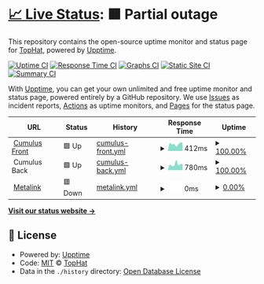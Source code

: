 # [📈 Live Status](https://status.tophat.cloud): <!--live status--> **🟧 Partial outage**

This repository contains the open-source uptime monitor and status page for [TopHat](https://tophat.cloud), powered by [Upptime](https://github.com/upptime/upptime).

[![Uptime CI](https://github.com/tophat-cloud/tophat-cloud-status/workflows/Uptime%20CI/badge.svg)](https://github.com/tophat-cloud/tophat-cloud-status/actions?query=workflow%3A%22Uptime+CI%22)
[![Response Time CI](https://github.com/tophat-cloud/tophat-cloud-status/workflows/Response%20Time%20CI/badge.svg)](https://github.com/tophat-cloud/tophat-cloud-status/actions?query=workflow%3A%22Response+Time+CI%22)
[![Graphs CI](https://github.com/tophat-cloud/tophat-cloud-status/workflows/Graphs%20CI/badge.svg)](https://github.com/tophat-cloud/tophat-cloud-status/actions?query=workflow%3A%22Graphs+CI%22)
[![Static Site CI](https://github.com/tophat-cloud/tophat-cloud-status/workflows/Static%20Site%20CI/badge.svg)](https://github.com/tophat-cloud/tophat-cloud-status/actions?query=workflow%3A%22Static+Site+CI%22)
[![Summary CI](https://github.com/tophat-cloud/tophat-cloud-status/workflows/Summary%20CI/badge.svg)](https://github.com/tophat-cloud/tophat-cloud-status/actions?query=workflow%3A%22Summary+CI%22)

With [Upptime](https://upptime.js.org), you can get your own unlimited and free uptime monitor and status page, powered entirely by a GitHub repository. We use [Issues](https://github.com/tophat-cloud/tophat-cloud-status/issues) as incident reports, [Actions](https://github.com/tophat-cloud/tophat-cloud-status/actions) as uptime monitors, and [Pages](https://status.tophat.cloud) for the status page.

<!--start: status pages-->
<!-- This summary is generated by Upptime (https://github.com/upptime/upptime) -->
<!-- Do not edit this manually, your changes will be overwritten -->
<!-- prettier-ignore -->
| URL | Status | History | Response Time | Uptime |
| --- | ------ | ------- | ------------- | ------ |
| <img alt="" src="https://favicons.githubusercontent.com/cumulus.tophat.cloud" height="13"> [Cumulus Front](https://cumulus.tophat.cloud) | 🟩 Up | [cumulus-front.yml](https://github.com/tophat-cloud/tophat-cloud-status/commits/HEAD/history/cumulus-front.yml) | <details><summary><img alt="Response time graph" src="./graphs/cumulus-front/response-time-week.png" height="20"> 412ms</summary><br><a href="https://status.tophat.cloud/history/cumulus-front"><img alt="Response time 294" src="https://img.shields.io/endpoint?url=https%3A%2F%2Fraw.githubusercontent.com%2Ftophat-cloud%2Ftophat-cloud-status%2FHEAD%2Fapi%2Fcumulus-front%2Fresponse-time.json"></a><br><a href="https://status.tophat.cloud/history/cumulus-front"><img alt="24-hour response time 422" src="https://img.shields.io/endpoint?url=https%3A%2F%2Fraw.githubusercontent.com%2Ftophat-cloud%2Ftophat-cloud-status%2FHEAD%2Fapi%2Fcumulus-front%2Fresponse-time-day.json"></a><br><a href="https://status.tophat.cloud/history/cumulus-front"><img alt="7-day response time 412" src="https://img.shields.io/endpoint?url=https%3A%2F%2Fraw.githubusercontent.com%2Ftophat-cloud%2Ftophat-cloud-status%2FHEAD%2Fapi%2Fcumulus-front%2Fresponse-time-week.json"></a><br><a href="https://status.tophat.cloud/history/cumulus-front"><img alt="30-day response time 412" src="https://img.shields.io/endpoint?url=https%3A%2F%2Fraw.githubusercontent.com%2Ftophat-cloud%2Ftophat-cloud-status%2FHEAD%2Fapi%2Fcumulus-front%2Fresponse-time-month.json"></a><br><a href="https://status.tophat.cloud/history/cumulus-front"><img alt="1-year response time 294" src="https://img.shields.io/endpoint?url=https%3A%2F%2Fraw.githubusercontent.com%2Ftophat-cloud%2Ftophat-cloud-status%2FHEAD%2Fapi%2Fcumulus-front%2Fresponse-time-year.json"></a></details> | <details><summary><a href="https://status.tophat.cloud/history/cumulus-front">100.00%</a></summary><a href="https://status.tophat.cloud/history/cumulus-front"><img alt="All-time uptime 99.98%" src="https://img.shields.io/endpoint?url=https%3A%2F%2Fraw.githubusercontent.com%2Ftophat-cloud%2Ftophat-cloud-status%2FHEAD%2Fapi%2Fcumulus-front%2Fuptime.json"></a><br><a href="https://status.tophat.cloud/history/cumulus-front"><img alt="24-hour uptime 100.00%" src="https://img.shields.io/endpoint?url=https%3A%2F%2Fraw.githubusercontent.com%2Ftophat-cloud%2Ftophat-cloud-status%2FHEAD%2Fapi%2Fcumulus-front%2Fuptime-day.json"></a><br><a href="https://status.tophat.cloud/history/cumulus-front"><img alt="7-day uptime 100.00%" src="https://img.shields.io/endpoint?url=https%3A%2F%2Fraw.githubusercontent.com%2Ftophat-cloud%2Ftophat-cloud-status%2FHEAD%2Fapi%2Fcumulus-front%2Fuptime-week.json"></a><br><a href="https://status.tophat.cloud/history/cumulus-front"><img alt="30-day uptime 100.00%" src="https://img.shields.io/endpoint?url=https%3A%2F%2Fraw.githubusercontent.com%2Ftophat-cloud%2Ftophat-cloud-status%2FHEAD%2Fapi%2Fcumulus-front%2Fuptime-month.json"></a><br><a href="https://status.tophat.cloud/history/cumulus-front"><img alt="1-year uptime 99.98%" src="https://img.shields.io/endpoint?url=https%3A%2F%2Fraw.githubusercontent.com%2Ftophat-cloud%2Ftophat-cloud-status%2FHEAD%2Fapi%2Fcumulus-front%2Fuptime-year.json"></a></details>
| <img alt="" src="https://favicons.githubusercontent.com/null" height="13"> Cumulus Back | 🟩 Up | [cumulus-back.yml](https://github.com/tophat-cloud/tophat-cloud-status/commits/HEAD/history/cumulus-back.yml) | <details><summary><img alt="Response time graph" src="./graphs/cumulus-back/response-time-week.png" height="20"> 780ms</summary><br><a href="https://status.tophat.cloud/history/cumulus-back"><img alt="Response time 684" src="https://img.shields.io/endpoint?url=https%3A%2F%2Fraw.githubusercontent.com%2Ftophat-cloud%2Ftophat-cloud-status%2FHEAD%2Fapi%2Fcumulus-back%2Fresponse-time.json"></a><br><a href="https://status.tophat.cloud/history/cumulus-back"><img alt="24-hour response time 528" src="https://img.shields.io/endpoint?url=https%3A%2F%2Fraw.githubusercontent.com%2Ftophat-cloud%2Ftophat-cloud-status%2FHEAD%2Fapi%2Fcumulus-back%2Fresponse-time-day.json"></a><br><a href="https://status.tophat.cloud/history/cumulus-back"><img alt="7-day response time 780" src="https://img.shields.io/endpoint?url=https%3A%2F%2Fraw.githubusercontent.com%2Ftophat-cloud%2Ftophat-cloud-status%2FHEAD%2Fapi%2Fcumulus-back%2Fresponse-time-week.json"></a><br><a href="https://status.tophat.cloud/history/cumulus-back"><img alt="30-day response time 652" src="https://img.shields.io/endpoint?url=https%3A%2F%2Fraw.githubusercontent.com%2Ftophat-cloud%2Ftophat-cloud-status%2FHEAD%2Fapi%2Fcumulus-back%2Fresponse-time-month.json"></a><br><a href="https://status.tophat.cloud/history/cumulus-back"><img alt="1-year response time 684" src="https://img.shields.io/endpoint?url=https%3A%2F%2Fraw.githubusercontent.com%2Ftophat-cloud%2Ftophat-cloud-status%2FHEAD%2Fapi%2Fcumulus-back%2Fresponse-time-year.json"></a></details> | <details><summary><a href="https://status.tophat.cloud/history/cumulus-back">100.00%</a></summary><a href="https://status.tophat.cloud/history/cumulus-back"><img alt="All-time uptime 96.08%" src="https://img.shields.io/endpoint?url=https%3A%2F%2Fraw.githubusercontent.com%2Ftophat-cloud%2Ftophat-cloud-status%2FHEAD%2Fapi%2Fcumulus-back%2Fuptime.json"></a><br><a href="https://status.tophat.cloud/history/cumulus-back"><img alt="24-hour uptime 100.00%" src="https://img.shields.io/endpoint?url=https%3A%2F%2Fraw.githubusercontent.com%2Ftophat-cloud%2Ftophat-cloud-status%2FHEAD%2Fapi%2Fcumulus-back%2Fuptime-day.json"></a><br><a href="https://status.tophat.cloud/history/cumulus-back"><img alt="7-day uptime 100.00%" src="https://img.shields.io/endpoint?url=https%3A%2F%2Fraw.githubusercontent.com%2Ftophat-cloud%2Ftophat-cloud-status%2FHEAD%2Fapi%2Fcumulus-back%2Fuptime-week.json"></a><br><a href="https://status.tophat.cloud/history/cumulus-back"><img alt="30-day uptime 99.68%" src="https://img.shields.io/endpoint?url=https%3A%2F%2Fraw.githubusercontent.com%2Ftophat-cloud%2Ftophat-cloud-status%2FHEAD%2Fapi%2Fcumulus-back%2Fuptime-month.json"></a><br><a href="https://status.tophat.cloud/history/cumulus-back"><img alt="1-year uptime 96.08%" src="https://img.shields.io/endpoint?url=https%3A%2F%2Fraw.githubusercontent.com%2Ftophat-cloud%2Ftophat-cloud-status%2FHEAD%2Fapi%2Fcumulus-back%2Fuptime-year.json"></a></details>
| <img alt="" src="https://favicons.githubusercontent.com/metalink.tophat.cloud" height="13"> [Metalink](https://metalink.tophat.cloud) | 🟥 Down | [metalink.yml](https://github.com/tophat-cloud/tophat-cloud-status/commits/HEAD/history/metalink.yml) | <details><summary><img alt="Response time graph" src="./graphs/metalink/response-time-week.png" height="20"> 0ms</summary><br><a href="https://status.tophat.cloud/history/metalink"><img alt="Response time 0" src="https://img.shields.io/endpoint?url=https%3A%2F%2Fraw.githubusercontent.com%2Ftophat-cloud%2Ftophat-cloud-status%2FHEAD%2Fapi%2Fmetalink%2Fresponse-time.json"></a><br><a href="https://status.tophat.cloud/history/metalink"><img alt="24-hour response time 0" src="https://img.shields.io/endpoint?url=https%3A%2F%2Fraw.githubusercontent.com%2Ftophat-cloud%2Ftophat-cloud-status%2FHEAD%2Fapi%2Fmetalink%2Fresponse-time-day.json"></a><br><a href="https://status.tophat.cloud/history/metalink"><img alt="7-day response time 0" src="https://img.shields.io/endpoint?url=https%3A%2F%2Fraw.githubusercontent.com%2Ftophat-cloud%2Ftophat-cloud-status%2FHEAD%2Fapi%2Fmetalink%2Fresponse-time-week.json"></a><br><a href="https://status.tophat.cloud/history/metalink"><img alt="30-day response time 0" src="https://img.shields.io/endpoint?url=https%3A%2F%2Fraw.githubusercontent.com%2Ftophat-cloud%2Ftophat-cloud-status%2FHEAD%2Fapi%2Fmetalink%2Fresponse-time-month.json"></a><br><a href="https://status.tophat.cloud/history/metalink"><img alt="1-year response time 0" src="https://img.shields.io/endpoint?url=https%3A%2F%2Fraw.githubusercontent.com%2Ftophat-cloud%2Ftophat-cloud-status%2FHEAD%2Fapi%2Fmetalink%2Fresponse-time-year.json"></a></details> | <details><summary><a href="https://status.tophat.cloud/history/metalink">0.00%</a></summary><a href="https://status.tophat.cloud/history/metalink"><img alt="All-time uptime 0.00%" src="https://img.shields.io/endpoint?url=https%3A%2F%2Fraw.githubusercontent.com%2Ftophat-cloud%2Ftophat-cloud-status%2FHEAD%2Fapi%2Fmetalink%2Fuptime.json"></a><br><a href="https://status.tophat.cloud/history/metalink"><img alt="24-hour uptime 0.00%" src="https://img.shields.io/endpoint?url=https%3A%2F%2Fraw.githubusercontent.com%2Ftophat-cloud%2Ftophat-cloud-status%2FHEAD%2Fapi%2Fmetalink%2Fuptime-day.json"></a><br><a href="https://status.tophat.cloud/history/metalink"><img alt="7-day uptime 0.00%" src="https://img.shields.io/endpoint?url=https%3A%2F%2Fraw.githubusercontent.com%2Ftophat-cloud%2Ftophat-cloud-status%2FHEAD%2Fapi%2Fmetalink%2Fuptime-week.json"></a><br><a href="https://status.tophat.cloud/history/metalink"><img alt="30-day uptime 0.00%" src="https://img.shields.io/endpoint?url=https%3A%2F%2Fraw.githubusercontent.com%2Ftophat-cloud%2Ftophat-cloud-status%2FHEAD%2Fapi%2Fmetalink%2Fuptime-month.json"></a><br><a href="https://status.tophat.cloud/history/metalink"><img alt="1-year uptime 0.00%" src="https://img.shields.io/endpoint?url=https%3A%2F%2Fraw.githubusercontent.com%2Ftophat-cloud%2Ftophat-cloud-status%2FHEAD%2Fapi%2Fmetalink%2Fuptime-year.json"></a></details>

<!--end: status pages-->

[**Visit our status website →**](https://status.tophat.cloud)

## 📄 License

- Powered by: [Upptime](https://github.com/upptime/upptime)
- Code: [MIT](./LICENSE) © [TopHat](https://tophat.cloud)
- Data in the `./history` directory: [Open Database License](https://opendatacommons.org/licenses/odbl/1-0/)
